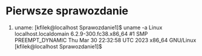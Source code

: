 # Pierwsze sprawozdanie

1. uname:
[kfilek@localhost Sprawozdanie1]$ uname -a
Linux localhost.localdomain 6.2.9-300.fc38.x86_64 #1 SMP PREEMPT_DYNAMIC Thu Mar 30 22:32:58 UTC 2023 x86_64 GNU/Linux
[kfilek@localhost Sprawozdanie1]$ 